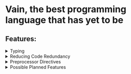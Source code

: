 # Vain, the best programming language that has yet to be

## Features:

<details><summary>Typing</summary><p>

<details><summary>Non-nullable By Default</summary><p>

Why have null reference exceptions, when you can also just... Not have them?

</p></details>

<details><summary>Sealed By Default</summary><p>

The vast majority of types aren't supposed to be inheritable, but nobody ever bothers to actually declare them as sealed. The solution is simply having all types be sealed by default.

</p></details>

<details><summary>Arrays</summary><p>

You know how low level languages require arrays to be of a fixed size? And how high level languages don't allow any fixed size arrays? Why can't we just have both?

```
fixedsizearray int[4] = new int[4]()
dynamicsizearray int[] = new int[](4)
```

`int[4]` and `int[]` are different types, just like `int[4]` and `int[3]` are different types. Fixed size arrays can be implicitly converted into dynamic size arrays, and dynamic size arrays can be explicitly converted into fixed size arrays.

</p></details>

---

</p></details>



<details><summary>Reducing Code Redundancy</summary><p>

<details><summary>Short Lambdas</summary><p>

Consider the following C# code:

`vals = list.Select(item => item.Value);`

Doesn't look too bad at first glance. But writing lambdas like this multiple times shows the problem: You have to write `item => item` several times, over and over. In addition, the `item =>` part isn't even necessarily needed. Thus, I propose what I am currently calling "short lambdas":

`vals = list.Select($.Value)`

These short lambdas take one parameter, `$`, which does not need to be declared, saving space and time. By removing the unneeded `item => item` part, the code looks a lot cleaner too, improving readability.

Short lambdas are not usable everywhere, as they only take one parameter and their range has to be determined by the compiler, but in the cases where they can't be used, regular lambdas make far more sense than opting for this kind of syntactic sugar.

</p></details>

---

</p></details>

<details><summary>Preprocessor Directives</summary><p>

<details><summary>Nested Comments</summary><p>

`##` is the operator for marking the rest of the line as a comment.

`#(` and `#)` are the operators for marking the start and end of comments. They are nestable.

`#( #( This is a comment. #) This is also a comment. #) This is not a comment anymore.`

</p></details>

<details><summary>Consistent Syntax #if</summary><p>

It makes much more sense for `#if` to behave exactly like a regular `if`, but as a preprocessor directive.

```
#if (compile)
{
    code()
}
#else
{
    othercode()
}
```

</p></details>

---

</p></details>

<details><summary>Possible Planned Features</summary><p>

<details><summary>Code Contracts</summary><p>

`Hour int [$ >= 0 & $ < 24]` (See "Reducing Code Redundancy -> Short Lambdas")

Equivalent to the following C# code:

```
private int _Hour;
public int Hour
{
  get => this._Hour;
  
  set
  {
    if (value >= 0 && value < 24)
      throw new Exception();
    else
      this._Hour = value;
  }
}
```

</p></details>

---

</p></details>
